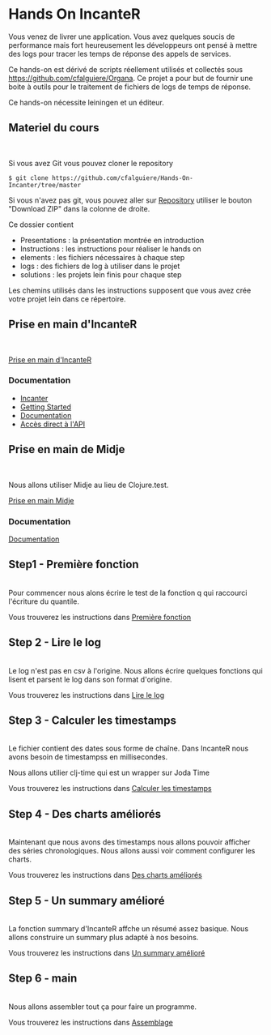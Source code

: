 Hands On IncanteR
======================

Vous venez de livrer une application. Vous avez quelques soucis de performance mais fort heureusement les développeurs ont pensé à mettre des logs pour tracer les temps de réponse des appels de services.

Ce hands-on est dérivé de scripts réellement utilisés et collectés sous https://github.com/cfalguiere/Organa. Ce projet a pour but de fournir une boite à outils pour le traitement de fichiers de logs de temps de réponse.

Ce hands-on nécessite leiningen et un éditeur.

Materiel du cours
-----------------------
<br>

Si vous avez Git vous pouvez cloner le repository

<pre><code>$ git clone https://github.com/cfalguiere/Hands-On-Incanter/tree/master
</code></pre>


Si vous n'avez pas git, vous pouvez aller sur [Repository](https://github.com/cfalguiere/Hands-On-Incanter/tree/master)
utiliser le bouton "Download ZIP" dans la colonne de droite.

Ce dossier contient 

- Presentations : la présentation montrée en introduction
- Instructions : les instructions pour réaliser le hands on
- elements : les fichiers nécessaires à chaque step
- logs : des fichiers de log à utiliser dans le projet
- solutions : les projets lein finis pour chaque step

Les chemins utilisés dans les instructions supposent que vous avez crée votre projet lein dans ce répertoire.


Prise en main d'IncanteR
-----------------------
<br>

[Prise en main d'IncanteR](init1-Incanter/prise-en-main-incanter.md)

### Documentation
- [Incanter](http://incanter.org/)
- [Getting Started](https://github.com/liebke/incanter/wiki)
- [Documentation](http://data-sorcery.org/contents/)
- [Accès direct à l'API](http://liebke.github.io/incanter/)

Prise en main de Midje
-----------------------
<br>

Nous allons utiliser Midje au lieu de Clojure.test.

[Prise en main Midje](init2-midje/prise-en-main-midje.md)

### Documentation
[Documentation](https://github.com/marick/Midje/wiki)



Step1 - Première fonction
-----------------------
<br>
Pour commencer nous alons écrire le test de la fonction q qui raccourci l'écriture du quantile.

Vous trouverez les instructions dans 
[Première fonction](step1-premiere-fonction/premiere-fonction.html)


Step 2 - Lire le log
-----------------------
<br>
Le log n'est pas en csv à l'origine. Nous allons écrire quelques fonctions qui lisent et parsent le log dans son format d'origine.

Vous trouverez les instructions dans 
[Lire le log](step2-lire-le-log/lire-le-log.html)


Step 3 - Calculer les timestamps
-----------------------
<br>
Le fichier contient des dates sous forme de chaîne. Dans IncanteR nous avons besoin de timestampss en millisecondes.

Nous allons utilier clj-time qui est un wrapper sur Joda Time

Vous trouverez les instructions dans 
[Calculer les timestamps](timestamps.html)


Step 4 - Des charts améliorés
-----------------------
<br>
Maintenant que nous avons des timestamps nous allons pouvoir afficher des séries chronologiques. Nous allons aussi voir comment configurer les charts.

Vous trouverez les instructions dans 
[Des charts améliorés](perf-charts.html)

Step 5 - Un summary amélioré
-----------------------
<br>
La fonction summary d'IncanteR affche un résumé assez basique. Nous allons construire un summary plus adapté à nos besoins.

Vous trouverez les instructions dans 
[Un summary amélioré](stats-summary.html)


Step 6 - main
-----------------------
<br>
Nous allons assembler tout ça pour faire un programme.

Vous trouverez les instructions dans 
[Assemblage](main.html)


